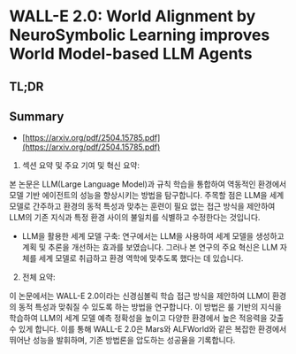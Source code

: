 # WALL-E 2.0: World Alignment by NeuroSymbolic Learning improves World Model-based LLM Agents
## TL;DR
## Summary
- [https://arxiv.org/pdf/2504.15785.pdf](https://arxiv.org/pdf/2504.15785.pdf)

1. 섹션 요약 및 주요 기여 및 혁신 요약:

본 논문은 LLM(Large Language Model)과 규칙 학습을 통합하여 역동적인 환경에서 모델 기반 에이전트의 성능을 향상시키는 방법을 탐구합니다. 주목할 점은 LLM을 세계 모델로 간주하고 환경의 동적 특성과 맞추는 훈련이 필요 없는 접근 방식을 제안하여 LLM의 기존 지식과 특정 환경 사이의 불일치를 식별하고 수정한다는 것입니다.

- LLM을 활용한 세계 모델 구축: 연구에서는 LLM을 사용하여 세계 모델을 생성하고 계획 및 추론을 개선하는 효과를 보였습니다. 그러나 본 연구의 주요 혁신은 LLM 자체를 세계 모델로 취급하고 환경 역학에 맞추도록 했다는 데 있습니다.
  
2. 전체 요약:

이 논문에서는 WALL-E 2.0이라는 신경심볼릭 학습 접근 방식을 제안하여 LLM이 환경의 동적 특성과 맞춰질 수 있도록 하는 방법을 연구합니다. 이 방법은 룰 기반의 지식을 학습하여 LLM의 세계 모델 예측 정확성을 높이고 다양한 환경에서 높은 적응력을 갖출 수 있게 합니다. 이를 통해 WALL-E 2.0은 Mars와 ALFWorld와 같은 복잡한 환경에서 뛰어난 성능을 발휘하며, 기존 방법론을 압도하는 성공율을 기록합니다.